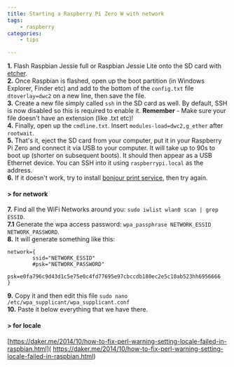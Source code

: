 ```yaml
---
title: Starting a Raspberry Pi Zero W with network
tags:
    - raspberry
categories:
    - tips

---
```


**1.** Flash Raspbian Jessie full or Raspbian Jessie Lite onto the SD card with [etcher](https://www.balena.io/etcher/).  
**2.** Once Raspbian is flashed, open up the boot partition (in Windows Explorer, Finder etc) and add to the bottom of the ```config.txt``` file ```dtoverlay=dwc2``` on a new line, then save the file.    
**3.** Create a new file simply called ```ssh``` in the SD card as well. By default, SSH is now disabled so this is required to enable it. **Remember** - Make sure your file doesn't have an extension (like .txt etc)!    
**4.** Finally, open up the ```cmdline.txt```. Insert ```modules-load=dwc2,g_ether``` after ```rootwait```.  
**5.** That's it, eject the SD card from your computer, put it in your Raspberry Pi Zero and connect it via USB to your computer. It will take up to 90s to boot up (shorter on subsequent boots). It should then appear as a USB Ethernet device. You can SSH into it using ```raspberrypi.local``` as the address.  
**6.** If it doesn't work, try to install [bonjour print service](https://support.apple.com/kb/DL999?locale=en_US), then try again.

#### > for network

**7.** Find all the WiFi Networks around you: `sudo iwlist wlan0 scan | grep ESSID`.  
**7.1** Generate the wpa access password: `wpa_passphrase NETWORK_ESSID NETWORK_PASSWORD`.  
**8.** It will generate something like this:
```
network={                                                                   
        ssid="NETWORK_ESSID"                                                 
        #psk="NETWORK_PASSWORD"                                                  
        psk=e0fa796c9d43d1c5e75e0c4fd77695e97cbccdb180ec2e5c10ab523hh6956666
}                                                                           
```  
**9.** Copy it and then edit this file `sudo nano /etc/wpa_supplicant/wpa_supplicant.conf`  
**10.** Paste it below everything that we have there.

#### > for locale
[https://daker.me/2014/10/how-to-fix-perl-warning-setting-locale-failed-in-raspbian.html](
https://daker.me/2014/10/how-to-fix-perl-warning-setting-locale-failed-in-raspbian.html)
